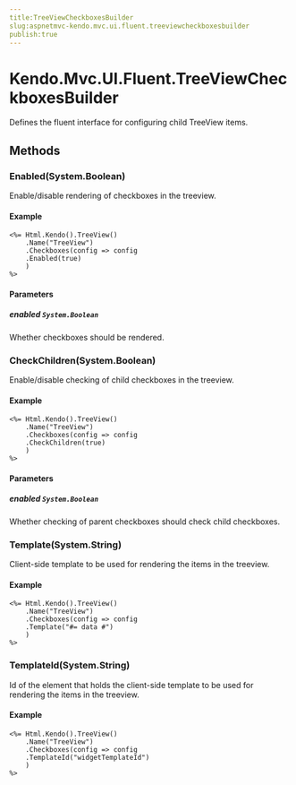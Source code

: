 ```yaml
---
title:TreeViewCheckboxesBuilder
slug:aspnetmvc-kendo.mvc.ui.fluent.treeviewcheckboxesbuilder
publish:true
---
```


# Kendo.Mvc.UI.Fluent.TreeViewCheckboxesBuilder
Defines the fluent interface for configuring child TreeView items.



## Methods

### Enabled(System.Boolean)
Enable/disable rendering of checkboxes in the treeview.

#### Example

    <%= Html.Kendo().TreeView()
        .Name("TreeView")
        .Checkboxes(config => config
        .Enabled(true)
        )
    %>
        


#### Parameters

##### enabled `System.Boolean`
Whether checkboxes should be rendered.




### CheckChildren(System.Boolean)
Enable/disable checking of child checkboxes in the treeview.

#### Example

    <%= Html.Kendo().TreeView()
        .Name("TreeView")
        .Checkboxes(config => config
        .CheckChildren(true)
        )
    %>
        


#### Parameters

##### enabled `System.Boolean`
Whether checking of parent checkboxes should check child checkboxes.




### Template(System.String)
Client-side template to be used for rendering the items in the treeview.

#### Example

    <%= Html.Kendo().TreeView()
        .Name("TreeView")
        .Checkboxes(config => config
        .Template("#= data #")
        )
    %>
        




### TemplateId(System.String)
Id of the element that holds the client-side template to be used for rendering the items in the treeview.

#### Example

    <%= Html.Kendo().TreeView()
        .Name("TreeView")
        .Checkboxes(config => config
        .TemplateId("widgetTemplateId")
        )
    %>
        





